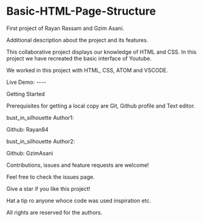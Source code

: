 # Basic-HTML-Page-Structure

First project of Rayan Rassam and Gzim Asani.

Additional description about the project and its features.

This collaborative project displays our knowledge of HTML and CSS. In this project we have recreated the basic interface of Youtube.

We worked in this project with HTML, CSS, ATOM and VSCODE.

Live Demo: ----

Getting Started

Prerequisites for getting a local copy are Git, Github profile and Text editor.

bust_in_silhouette Author1:

Github: Rayan84

bust_in_silhouette Author2:

Github: GzimAsani

Contributions, issues and feature requests are welcome!

Feel free to check the issues page.

Give a star if you like this project!

Hat a tip ro anyone whoce code was used inspiration etc.

All rights are reserved for the authors.
